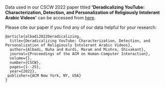 Data used in our CSCW 2022 paper titled **'Deradicalizing YouTube: Characterization, Detection, and Personalization of Religiously Intolerant Arabic Videos'** can be accessed from [here](https://osf.io/cf9w8/?view_only=aa81f43ff28c4faaa7514ccccc6a386c). 

Please cite our paper if you find any of our data helpful for your research: 

```
@article{albadi2022Deradicalizing,
  title={Deradicalizing YouTube: Characterization, Detection, and Personalization of Religiously Intolerant Arabic Videos},
  author={Albadi, Nuha and Kurdi, Maram and Mishra, Shivakant},
  journal={Proceedings of the ACM on Human-Computer Interaction},
  volume={},
  number={CSCW},
  pages={1--25},
  year={2022},
 publisher={ACM New York, NY, USA}
}
```

